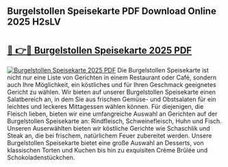 ## Burgelstollen Speisekarte PDF Download Online 2025 H2sLV

# <h2><a href="http://gc5sygu.nevu.top/?p=Burgelstollen+Speisekarte">🔗 👉🔴 Burgelstollen Speisekarte 2025 PDF</a></h2>

[![Burgelstollen Speisekarte 2025 PDF](https://i.imgur.com/dBaPXMq.png)](http://gc5sygu.nevu.top/?p=Burgelstollen+Speisekarte)
Die Burgelstollen Speisekarte ist nicht nur eine Liste von Gerichten in einem Restaurant oder Café, sondern auch Ihre Möglichkeit, ein köstliches und für Ihren Geschmack geeignetes Gericht zu wählen. Wir bieten auf unserer Burgelstollen Speisekarte einen Salatbereich an, in dem Sie aus frischen Gemüse- und Obstsalaten für ein leichtes und leckeres Mittagessen wählen können. Für diejenigen, die Fleisch lieben, bieten wir eine umfangreiche Auswahl an Gerichten auf der Burgelstollen Speisekarte an: Rindfleisch, Schweinefleisch, Huhn und Fisch. Unseren Auserwählten bieten wir köstliche Gerichte wie Schaschlik und Steak an, die bei frischem, natürlichem Feuer zubereitet werden. Unsere Burgelstollen Speisekarte bietet eine große Auswahl an Desserts, von klassischen Torten und Kuchen bis hin zu exquisiten Crème Brûlée und Schokoladenstückchen.
